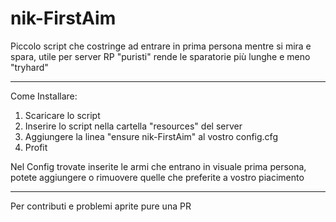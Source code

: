 # nik-FirstAim

Piccolo script che costringe ad entrare in prima persona mentre si mira e spara, utile per server RP "puristi" rende le sparatorie più lunghe e meno "tryhard"

---
Come Installare:
 1. Scaricare lo script 
 2. Inserire lo script nella cartella "resources" del server 
 3. Aggiungere la linea "ensure nik-FirstAim" al vostro config.cfg 
 4. Profit
 
 Nel Config trovate inserite le armi che entrano in visuale prima persona, potete aggiungere o rimuovere quelle che preferite a vostro piacimento
 
 ---
 Per contributi e problemi aprite pure una PR

